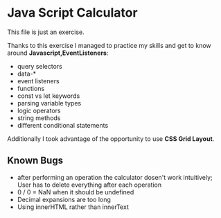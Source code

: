 # Java Script Calculator

This file is just an exercise.

Thanks to this exercise I managed to practice my skills and get to know around **Javascript,EventListeners**:

- query selectors
- data-*
- event listeners
- functions
- const vs let keywords
- parsing variable types 
- logic operators
- string methods
- different conditional statements

Additionally I took advantage of the opportunity to use **CSS Grid Layout**.

## Known Bugs
- after performing an operation the calculator dosen't work intuitively; User has to delete everything after each operation
- 0 / 0 = NaN when it should be undefined
- Decimal expansions are too long
- Using innerHTML rather than innerText
